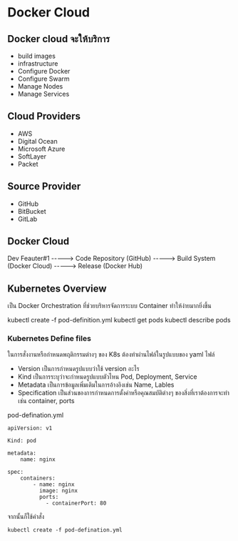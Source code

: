 # Docker Cloud

## Docker cloud จะให้บริการ
- build images
- infrastructure
- Configure Docker
- Configure Swarm
- Manage Nodes
- Manage Services

## Cloud Providers
- AWS
- Digital Ocean
- Microsoft Azure
- SoftLayer
- Packet

## Source Provider 
- GitHub
- BitBucket
- GitLab

## Docker Cloud 
Dev Feauter#1 -----> Code Repository (GitHub) -----> Build System (Docker Cloud) -----> Release (Docker Hub)


## Kubernetes Overview
เป็น Docker Orchestration ที่ช่วยบริหารจัดการระบบ Container ทำให้ง่ายมากยิ่งขึ้น 

kubectl create -f pod-definition.yml
kubectl get pods
kubectl describe pods

### Kubernetes Define files
ในการสั่งงานหรือกำหนดพฤติกรรมต่างๆ ของ K8s ต้องทำผ่านไฟล์ในรูปแบบของ yaml ไฟล์
- Version       เป็นการกำหนดรูปแบบว่าใช้ version อะไร
- Kind          เป็นการระบุว่าจะกำหนดรูปแบบตัวไหน Pod, Deployment, Service
- Metadata      เป็นการข้อมูลเพิ่มเติมในการอ้างอิงเช่น Name, Lables
- Specification เป็นส่วนของการกำหนดการตั้งค่าหรือคุณสมบัติต่างๆ ของสิ่งที่เราต้องการจะทำเช่น container, ports

pod-defination.yml
```
apiVersion: v1

Kind: pod

metadata:
    name: nginx

spec:
    containers:
        - name: nginx
          image: nginx
          ports:
            - containerPort: 80
```
จากนั้นก็ใช้คำสั่ง 
```
kubectl create -f pod-defination.yml
```


